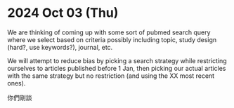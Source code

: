 
2024 Oct 03 (Thu)
=================

We are thinking of coming up with some sort of pubmed search query where we select based on criteria possibly including topic, study design (hard?, use keywords?), journal, etc.

We will attempt to reduce bias by picking a search strategy while restricting ourselves to articles published before 1 Jan, then picking our actual articles with the same strategy but no restriction (and using the XX most recent ones).

你們剛談
